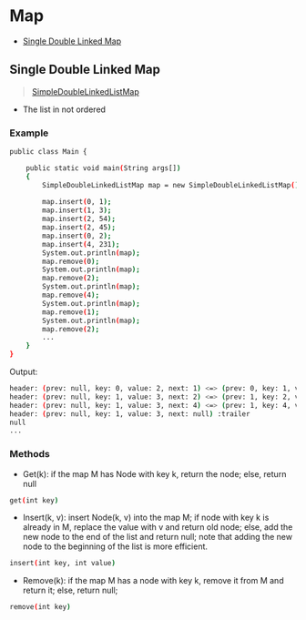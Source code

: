 # Map
- [Single Double Linked Map](#singledoublelinkedmap)
## Single Double Linked Map
> [SimpleDoubleLinkedListMap](./SimpleDoubleLinkedListMap.java)

- The list in not ordered

### Example

```sh
public class Main {

	public static void main(String args[])
	{
		SimpleDoubleLinkedListMap map = new SimpleDoubleLinkedListMap();
		
		map.insert(0, 1);
		map.insert(1, 3);
		map.insert(2, 54);
		map.insert(2, 45);
		map.insert(0, 2);
		map.insert(4, 231);
		System.out.println(map);
		map.remove(0);
		System.out.println(map);
		map.remove(2);
		System.out.println(map);
		map.remove(4);
		System.out.println(map);
		map.remove(1);
		System.out.println(map);
		map.remove(2);
        ...
	}
}
```

Output:

```sh
header: (prev: null, key: 0, value: 2, next: 1) <=> (prev: 0, key: 1, value: 3, next: 2) <=> (prev: 1, key: 2, value: 45, next: 4) <=> (prev: 2, key: 4, value: 231, next: null) :trailer
header: (prev: null, key: 1, value: 3, next: 2) <=> (prev: 1, key: 2, value: 45, next: 4) <=> (prev: 2, key: 4, value: 231, next: null) :trailer
header: (prev: null, key: 1, value: 3, next: 4) <=> (prev: 1, key: 4, value: 231, next: null) :trailer
header: (prev: null, key: 1, value: 3, next: null) :trailer
null
...
```


### Methods

- Get(k): if the map M has Node with key k, return the node; else, return null
```sh
get(int key)
```
- Insert(k, v): insert Node(k, v) into the map M; if node with key k is already in M, replace the value with v and return old node; else, add the new node to the end of the list and return null; note that adding the new node to the beginning of the list is more efficient.
 ```sh
 insert(int key, int value)
```
- Remove(k): if the map M has a node with key k, remove it from M and return it; else, return null;
 ```sh
 remove(int key)
```
